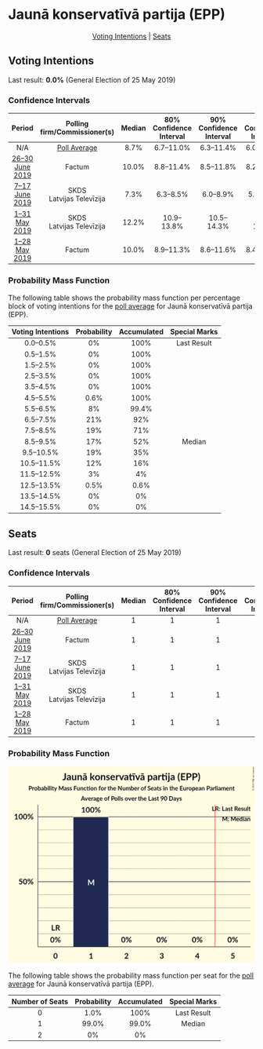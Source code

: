 # Jaunā konservatīvā partija (EPP)

<p align="center"><a href="#voting-intentions">Voting Intentions</a> | <a href="#seats">Seats</a></p>

## Voting Intentions

Last result: **0.0%** (General Election of 25 May 2019)

### Confidence Intervals

| Period     | Polling firm/Commissioner(s) | Median | 80% Confidence Interval | 90% Confidence Interval | 95% Confidence Interval | 99% Confidence Interval |
|:----------:|:----------------:|:-----------:|:-----------------------:|:-----------------------:|:-----------------------:|:-----------------------:|
| N/A | [Poll Average](average.html) | 8.7% | 6.7–11.0% | 6.3–11.4% | 6.0–11.8% | 5.5–12.6% |
| [26–30 June 2019](2019-06-30-Factum.html) | Factum | 10.0% | 8.8–11.4% | 8.5–11.8% | 8.2–12.2% | 7.6–12.9% |
| [7–17 June 2019](2019-06-17-SKDS.html) | SKDS <br> Latvijas Televīzija | 7.3% | 6.3–8.5% | 6.0–8.9% | 5.8–9.2% | 5.3–9.8% |
| [1–31 May 2019](2019-05-31-SKDS.html) | SKDS <br> Latvijas Televīzija | 12.2% | 10.9–13.8% | 10.5–14.3% | 10.2–14.6% | 9.6–15.4% |
| [1–28 May 2019](2019-05-28-Factum.html) | Factum | 10.0% | 8.9–11.3% | 8.6–11.6% | 8.4–11.9% | 7.9–12.6% |

### Probability Mass Function

The following table shows the probability mass function per percentage block of voting intentions for the [poll average](average.html) for Jaunā konservatīvā partija (EPP).

| Voting Intentions | Probability | Accumulated | Special Marks |
|:-----------------:|:-----------:|:-----------:|:-------------:|
| 0.0–0.5% | 0% | 100% | Last Result |
| 0.5–1.5% | 0% | 100% |  |
| 1.5–2.5% | 0% | 100% |  |
| 2.5–3.5% | 0% | 100% |  |
| 3.5–4.5% | 0% | 100% |  |
| 4.5–5.5% | 0.6% | 100% |  |
| 5.5–6.5% | 8% | 99.4% |  |
| 6.5–7.5% | 21% | 92% |  |
| 7.5–8.5% | 19% | 71% |  |
| 8.5–9.5% | 17% | 52% | Median |
| 9.5–10.5% | 19% | 35% |  |
| 10.5–11.5% | 12% | 16% |  |
| 11.5–12.5% | 3% | 4% |  |
| 12.5–13.5% | 0.5% | 0.6% |  |
| 13.5–14.5% | 0% | 0% |  |
| 14.5–15.5% | 0% | 0% |  |


## Seats

Last result: **0** seats (General Election of 25 May 2019)

### Confidence Intervals

| Period     | Polling firm/Commissioner(s) | Median | 80% Confidence Interval | 90% Confidence Interval | 95% Confidence Interval | 99% Confidence Interval |
|:----------:|:----------------:|:------:|:-----------------------:|:-----------------------:|:-----------------------:|:-----------------------:|
| N/A | [Poll Average](average.html) | 1 | 1 | 1 | 1 | 0–1 |
| [26–30 June 2019](2019-06-30-Factum.html) | Factum | 1 | 1 | 1 | 1 | 1 |
| [7–17 June 2019](2019-06-17-SKDS.html) | SKDS <br> Latvijas Televīzija | 1 | 1 | 1 | 1 | 0–1 |
| [1–31 May 2019](2019-05-31-SKDS.html) | SKDS <br> Latvijas Televīzija | 1 | 1 | 1 | 1 | 1 |
| [1–28 May 2019](2019-05-28-Factum.html) | Factum | 1 | 1 | 1 | 1 | 1 |

### Probability Mass Function

![Graph with seats probability mass function not yet produced](average-seats-pmf-jaunākonservatīvāpartijaepp.png "Seats Probability Mass Function")

The following table shows the probability mass function per seat for the [poll average](average.html) for Jaunā konservatīvā partija (EPP).

| Number of Seats | Probability | Accumulated | Special Marks |
|:---------------:|:-----------:|:-----------:|:-------------:|
| 0 | 1.0% | 100% | Last Result |
| 1 | 99.0% | 99.0% | Median |
| 2 | 0% | 0% |  |


